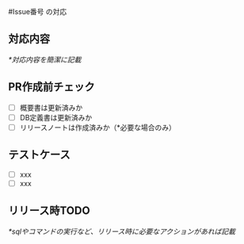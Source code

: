 #Issue番号 の対応

## **対応内容**
_*対応内容を簡潔に記載_

## **PR作成前チェック**
- [ ] 概要書は更新済みか
- [ ] DB定義書は更新済みか
- [ ] リリースノートは作成済みか（*必要な場合のみ）

## **テストケース**
- [ ] xxx
- [ ] xxx

## **リリース時TODO**
_*sqlやコマンドの実行など、リリース時に必要なアクションがあれば記載_
